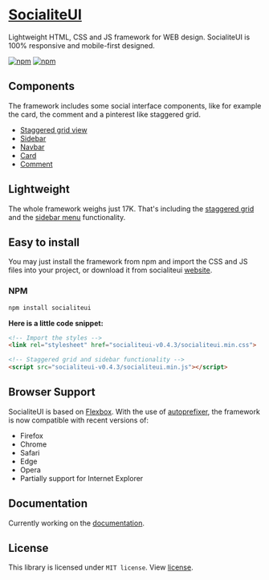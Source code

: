 # [SocialiteUI](https://socialiteui.com)

Lightweight HTML, CSS and JS framework for WEB design. SocialiteUI is 100% responsive and mobile-first designed.

[![npm](https://img.shields.io/npm/v/socialiteui.svg?color=ff7675)](https://www.npmjs.com/package/socialiteui)
[![npm](https://img.shields.io/npm/dm/socialiteui.svg?color=6c5ce7)](https://www.npmjs.com/package/socialiteui)

## Components

The framework includes some social interface components, like for example the card, the comment and a pinterest like staggered grid.

* [Staggered grid view](https://socialiteui.com/staggered.html)
* [Sidebar](https://socialiteui.com/sidebar.html)
* [Navbar](https://socialiteui.com/navbar.html)
* [Card](https://socialiteui.com/card.html)
* [Comment](https://socialiteui.com/comment.html)

## Lightweight

The whole framework weighs just 17K. That's including the [staggered grid](https://socialiteui.com/components.html#staggered) and the [sidebar menu](https://socialiteui.com/components.html#sidebar) functionality.

## Easy to install

You may just install the framework from npm and import the CSS and JS files into your project, or download it from socialiteui [website](https://socialiteui.com).

### NPM

```sh
npm install socialiteui
```

**Here is a little code snippet:**

```html
<!-- Import the styles -->
<link rel="stylesheet" href="socialiteui-v0.4.3/socialiteui.min.css">

<!-- Staggered grid and sidebar functionality -->
<script src="socialiteui-v0.4.3/socialiteui.min.js"></script>
```

## Browser Support

SocialiteUI is based on [Flexbox](https://developer.mozilla.org/en-US/docs/Web/CSS/CSS_Flexible_Box_Layout/Using_CSS_flexible_boxes). With the use of [autoprefixer](https://github.com/postcss/autoprefixer), the framework is now compatible with recent versions of:

* Firefox
* Chrome
* Safari
* Edge
* Opera
* Partially support for Internet Explorer

## Documentation

Currently working on the [documentation](https://socialiteui.com).

## License

This library is licensed under `MIT license`. View [license](LICENSE).